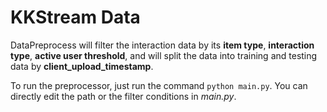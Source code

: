 # KKStream Data

DataPreprocess will filter the interaction data by its **item type**, **interaction type**, **active user threshold**, and will split the data into training and testing data by **client_upload_timestamp**.

To run the preprocessor, just run the command `python main.py`. You can directly edit the path or the filter conditions in *main.py*.